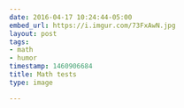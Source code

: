 ```yaml
---
date: 2016-04-17 10:24:44-05:00
embed_url: https://i.imgur.com/73FxAwN.jpg
layout: post
tags:
- math
- humor
timestamp: 1460906684
title: Math tests
type: image

---
```

